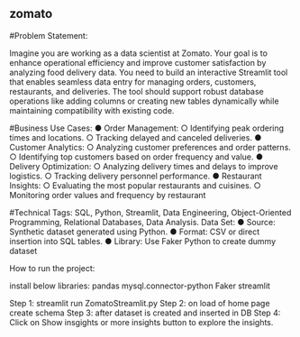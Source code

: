 ## zomato

#Problem Statement:

Imagine you are working as a data scientist at Zomato. Your goal is to enhance
operational efficiency and improve customer satisfaction by analyzing food delivery
data. You need to build an interactive Streamlit tool that enables seamless data entry
for managing orders, customers, restaurants, and deliveries. The tool should support
robust database operations like adding columns or creating new tables dynamically
while maintaining compatibility with existing code.

#Business Use Cases:
● Order Management:
○ Identifying peak ordering times and locations.
○ Tracking delayed and canceled deliveries.
● Customer Analytics:
○ Analyzing customer preferences and order patterns.
○ Identifying top customers based on order frequency and value.
● Delivery Optimization:
○ Analyzing delivery times and delays to improve logistics.
○ Tracking delivery personnel performance.
● Restaurant Insights:
○ Evaluating the most popular restaurants and cuisines.
○ Monitoring order values and frequency by restaurant

#Technical Tags:
SQL, Python, Streamlit, Data Engineering, Object-Oriented Programming, Relational
Databases, Data Analysis.
Data Set:
● Source: Synthetic dataset generated using Python.
● Format: CSV or direct insertion into SQL tables.
● Library: Use Faker Python to create dummy dataset


How to run the project:

install below libraries:
pandas
mysql.connector-python
Faker
streamlit

Step 1: streamlit run ZomatoStreamlit.py
Step 2: on load of home page create schema
Step 3: after dataset is created and inserted in DB
Step 4: Click on Show insgights or more insights button to explore the insights.


